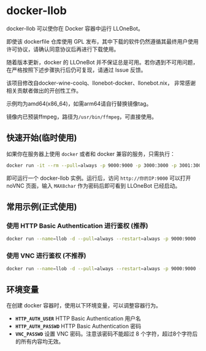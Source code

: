 # docker-llob

docker-llob 可以使你在 Docker 容器中运行 LLOneBot。

即使该 dockerfile 仓库使用 GPL 发布，其中下载的软件仍然遵循其最终用户使用许可协议，请确认同意协议后再进行下载使用。

随着版本更新，docker 的 LLOneBot 并不保证总是可用。若你遇到不可用问题，在严格按照下述步骤执行后仍可复现，请通过 Issue 反馈。

该项目修改自docker-wine-coolq、llonebot-docker、llonebot.nix， 非常感谢相关贡献者做出的开创性工作。

示例均为amd64(x86_64)，如需arm64请自行替换镜像tag。

镜像内已预装ffmpeg，路径为`/usr/bin/ffmpeg`，可直接使用。

## 快速开始(临时使用)

如果你在服务器上使用 `docker` 或者和 docker 兼容的服务，只需执行：

```bash
docker run -it --rm --pull=always -p 9000:9000 -p 3000:3000 -p 3001:3001 -v `pwd`/qq_app:/opt/QQ/resources/app/LiteLoader -v `pwd`/qq_data:/home/user/.config/QQ -e VNC_GEOMETRY="1280x720" dockerguiimages/docker-llob:latest-amd64
```

即可运行一个 docker-llob 实例。运行后，访问 `http://你的IP:9000` 可以打开 noVNC 页面，输入 `MAX8char` 作为密码后即可看到 LLOneBot 已经启动。

## 常用示例(正式使用)

### 使用 HTTP Basic Authentication 进行鉴权 (推荐)

```bash
docker run --name=llob -d --pull=always --restart=always -p 9000:9000 -p 3000:3000 -p 3001:3001 -v `pwd`/qq_app:/opt/QQ/resources/app/LiteLoader -v `pwd`/qq_data:/home/user/.config/QQ -e VNC_GEOMETRY="1280x720" -e VNC_PASSWD="" -e HTTP_AUTH_USER="auth_username" -e HTTP_AUTH_PASSWD="auth_password" dockerguiimages/docker-llob:latest-amd64
```

### 使用 VNC 进行鉴权 (不推荐)

```bash
docker run --name=llob -d --pull=always --restart=always -p 9000:9000 -p 3000:3000 -p 3001:3001 -v `pwd`/qq_app:/opt/QQ/resources/app/LiteLoader -v `pwd`/qq_data:/home/user/.config/QQ -e VNC_GEOMETRY="1280x720" -e VNC_PASSWD="12345678" dockerguiimages/docker-llob:latest-amd64
```

## 环境变量

在创建 docker 容器时，使用以下环境变量，可以调整容器行为。

* **`HTTP_AUTH_USER`** HTTP Basic Authentication 用户名
* **`HTTP_AUTH_PASSWD`** HTTP Basic Authentication 密码
* **`VNC_PASSWD`** 设置 VNC 密码。注意该密码不能超过 8 个字符，超过8个字符后的所有内容均无效。

